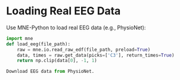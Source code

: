 # Loading Real EEG Data

Use MNE-Python to load real EEG data (e.g., PhysioNet):

```python
import mne
def load_eeg(file_path):
    raw = mne.io.read_raw_edf(file_path, preload=True)
    data, times = raw.get_data(picks=['C3'], return_times=True)
    return np.clip(data[0], -1, 1)

Download EEG data from PhysioNet.
